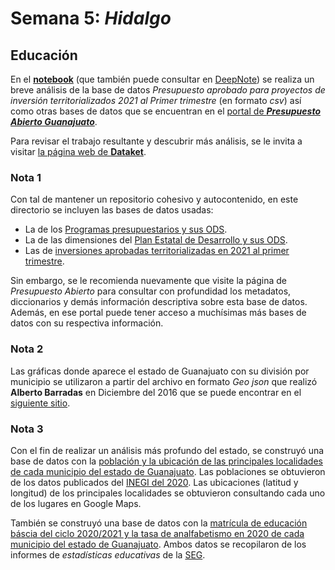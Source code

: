 # Semana 5: _Hidalgo_
## Educación
En el [__notebook__](RallyDatos_Semana_5.ipynb) (que también puede consultar en [DeepNote](https://deepnote.com/project/RallyDatosSemana5-Duplicate-8unzwBPJTiWBtkgU5-8_uw/%2Fnotebook.ipynb))
 se realiza un breve análisis de la base de datos _Presupuesto aprobado para proyectos de inversión territorializados 2021 al Primer trimestre_ (en formato _csv_) así como otras bases de datos que se encuentran en el [portal de ___Presupuesto Abierto Guanajuato___](https://presupuestoabierto.guanajuato.gob.mx/#/programaspresupuestariosGto).

Para revisar el trabajo resultante y descubrir más análisis, se le invita a visitar
[la página web de __Dataket__](https://dusty-sunstone-de5.notion.site/Dataket-Rally-de-datos-Guanajuato-ebdbfa97edd34b6dae1ffd3c5b8d121a).

### Nota 1
Con tal de mantener un repositorio cohesivo y autocontenido, en este directorio se incluyen las bases de datos usadas:
- La de los [Programas presupuestarios y sus ODS](alineacion_pp_ods.csv).
- La de las dimensiones del [Plan Estatal de Desarrollo y sus ODS](alineacion_ped_ods.csv).
- Las de [inversiones aprobadas territorializadas en 2021 al primer trimestre](Inversion_1T_Qs_por_municipio.csv).

Sin embargo, se le recomienda nuevamente que visite la página de _Presupuesto Abierto_ para consultar con profundidad los metadatos, diccionarios y demás información descriptiva sobre esta base de datos. Además, en ese portal puede tener acceso a muchísimas más bases de datos con su respectiva información.

### Nota 2
Las gráficas donde aparece el estado de Guanajuato con su división por municipio se utilizaron a partir del archivo en formato _Geo json_ que realizó __Alberto Barradas__ en Diciembre del 2016 que se puede encontrar en el [siguiente sitio](http://datamx.io/sl/dataset/municipios-de-guanajuato).

### Nota 3
Con el fin de realizar un análisis más profundo del estado, se construyó una base de datos con la [población y la ubicación de las principales localidades de cada municipio del estado de Guanajuato](gto_poblacion_ubicacion.csv). Las poblaciones se obtuvieron de los datos publicados del [INEGI del 2020](http://cuentame.inegi.org.mx/monografias/informacion/gto/territorio/div_municipal.aspx?tema=me&e=11). Las ubicaciones (latitud y longitud) de los principales localidades se obtuvieron consultando cada uno de los lugares en Google Maps.

También se construyó una base de datos con la [matrícula de educación báscia del ciclo 2020/2021 y la tasa de analfabetismo en 2020 de cada municipio del estado de Guanajuato](gto_matricula_analfabetismo.csv). Ambos datos se recopilaron de los informes de _estadísticas educativas_ de la [SEG](https://www.seg.guanajuato.gob.mx/SIIE/SitePages/SIIE.aspx).
